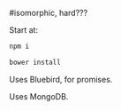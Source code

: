 #isomorphic, hard???

Start at:
```bash
npm i
```

```bash
bower install
```

Uses Bluebird, for promises.

Uses MongoDB.
